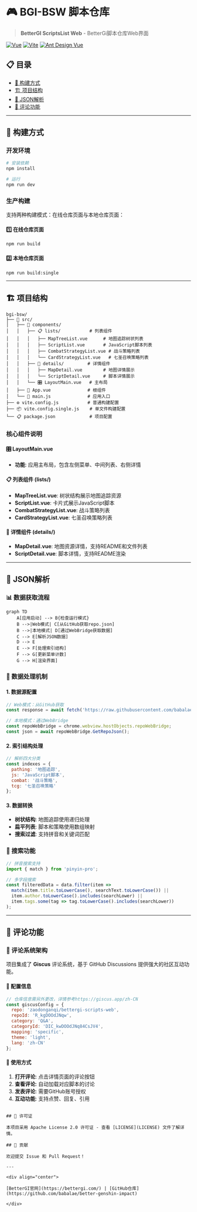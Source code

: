 # 🎮 BGI-BSW 脚本仓库

> **BetterGI ScriptsList Web** - BetterGi脚本仓库Web界面

[![Vue](https://img.shields.io/badge/Vue-3.4.0-4FC08D?style=flat-square&logo=vue.js)](https://vuejs.org/)
[![Vite](https://img.shields.io/badge/Vite-5.0.0-646CFF?style=flat-square&logo=vite)](https://vitejs.dev/)
[![Ant Design Vue](https://img.shields.io/badge/Ant%20Design%20Vue-4.2.6-1890FF?style=flat-square&logo=ant-design)](https://antdv.com/)

## 📋 目录

- [🚀 构建方式](#-构建方式)
- [🏗️ 项目结构](#️-项目结构)
- [🔄 JSON解析](#-json解析)
- [💬 评论功能](#-评论功能)

---

## 🚀 构建方式

### 开发环境
```bash
# 安装依赖
npm install

# 运行
npm run dev
```

### 生产构建

支持两种构建模式：在线仓库页面与本地仓库页面：

#### 1️⃣ 在线仓库页面
```bash
npm run build
```
#### 2️⃣ 本地仓库页面
```bash
npm run build:single
```
---

## 🏗️ 项目结构

```
bgi-bsw/
├── 📁 src/
│   ├── 🎨 components/
│   │   ├── 📋 lists/           # 列表组件
│   │   │   ├── MapTreeList.vue      # 地图追踪树状列表
│   │   │   ├── ScriptList.vue       # JavaScript脚本列表
│   │   │   ├── CombatStrategyList.vue # 战斗策略列表
│   │   │   └── CardStrategyList.vue   # 七圣召唤策略列表
│   │   ├── 📄 details/         # 详情组件
│   │   │   ├── MapDetail.vue        # 地图详情展示
│   │   │   └── ScriptDetail.vue     # 脚本详情展示
│   │   └── 🎛️ LayoutMain.vue   # 主布局
│   ├── 🎯 App.vue              # 根组件
│   └── 🚀 main.js              # 应用入口
├── ⚙️ vite.config.js           # 普通构建配置
├── 📦 vite.config.single.js    # 单文件构建配置
└── 📋 package.json             # 项目配置
```

### 核心组件说明

#### 🎛️ LayoutMain.vue
- **功能**: 应用主布局，包含左侧菜单、中间列表、右侧详情

#### 📋 列表组件 (lists/)
- **MapTreeList.vue**: 树状结构展示地图追踪资源
- **ScriptList.vue**: 卡片式展示JavaScript脚本
- **CombatStrategyList.vue**: 战斗策略列表
- **CardStrategyList.vue**: 七圣召唤策略列表

#### 📄 详情组件 (details/)
- **MapDetail.vue**: 地图资源详情，支持README和文件列表
- **ScriptDetail.vue**: 脚本详情，支持README渲染

---

## 🔄 JSON解析

### 📊 数据获取流程

```mermaid
graph TD
    A[应用启动] --> B{检查运行模式}
    B -->|Web模式| C[从GitHub获取repo.json]
    B -->|本地模式| D[通过WebBridge获取数据]
    C --> E[解析JSON数据]
    D --> E
    E --> F[处理索引结构]
    F --> G[更新菜单计数]
    G --> H[渲染界面]
```

### 🔧 数据处理机制

#### 1. 数据源配置
```javascript
// Web模式：从GitHub获取
const response = await fetch('https://raw.githubusercontent.com/babalae/bettergi-scripts-list/refs/heads/main/repo.json');

// 本地模式：通过WebBridge
const repoWebBridge = chrome.webview.hostObjects.repoWebBridge;
const json = await repoWebBridge.GetRepoJson();
```

#### 2. 索引结构处理
```javascript
// 解析四大分类
const indexes = {
  pathing: '地图追踪',
  js: 'JavaScript脚本', 
  combat: '战斗策略',
  tcg: '七圣召唤策略'
};
```

#### 3. 数据转换
- **树状结构**: 地图追踪使用递归处理
- **扁平列表**: 脚本和策略使用数组映射
- **搜索过滤**: 支持拼音和关键词匹配

### 🎯 搜索功能

```javascript
// 拼音搜索支持
import { match } from 'pinyin-pro';

// 多字段搜索
const filteredData = data.filter(item => 
  match(item.title.toLowerCase(), searchText.toLowerCase()) ||
  item.author.toLowerCase().includes(searchLower) ||
  item.tags.some(tag => tag.toLowerCase().includes(searchLower))
);
```

---

## 💬 评论功能

### 🎨 评论系统架构

项目集成了 **Giscus** 评论系统，基于 GitHub Discussions 提供强大的社区互动功能。

#### 🔧 配置信息
```javascript
// 仓库信息需另外更改，详情参考https://giscus.app/zh-CN
const giscusConfig = {
  repo: 'zaodonganqi/bettergi-scripts-web',
  repoId: 'R_kgDOOdJNqw',
  category: 'Q&A',
  categoryId: 'DIC_kwDOOdJNq84CsJV4',
  mapping: 'specific',
  theme: 'light',
  lang: 'zh-CN'
};
```

#### 📱 使用方式

1. **打开评论**: 点击详情页面的评论按钮
2. **查看评论**: 自动加载对应脚本的讨论
3. **发表评论**: 需要GitHub账号授权
4. **互动功能**: 支持点赞、回复、引用
```

## 📄 许可证

本项目采用 Apache License 2.0 许可证 - 查看 [LICENSE](LICENSE) 文件了解详情。

## 🤝 贡献

欢迎提交 Issue 和 Pull Request！

---

<div align="center">

[BetterGI官网](https://bettergi.com/) | [GitHub仓库](https://github.com/babalae/better-genshin-impact)

</div> 